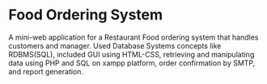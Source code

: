 # Food Ordering System
A mini-web application for a Restaurant Food ordering system that handles customers and manager. Used Database Systems concepts like RDBMS(SQL), included GUI using HTML-CSS, retrieving and manipulating data using PHP and SQL on xampp platform, order confirmation by SMTP, and report generation.

